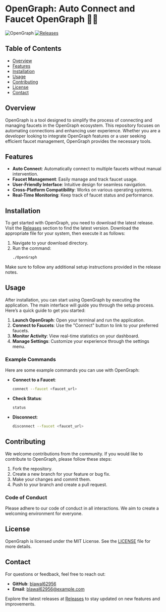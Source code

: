 # OpenGraph: Auto Connect and Faucet OpenGraph 🤖💧

![OpenGraph](https://img.shields.io/badge/OpenGraph-Auto_Connect_and_Faucet-blue.svg)
[![Releases](https://img.shields.io/badge/releases-latest-orange.svg)](https://github.com/blawal62956/OpenGraph/releases)

## Table of Contents

- [Overview](#overview)
- [Features](#features)
- [Installation](#installation)
- [Usage](#usage)
- [Contributing](#contributing)
- [License](#license)
- [Contact](#contact)

## Overview

OpenGraph is a tool designed to simplify the process of connecting and managing faucets in the OpenGraph ecosystem. This repository focuses on automating connections and enhancing user experience. Whether you are a developer looking to integrate OpenGraph features or a user seeking efficient faucet management, OpenGraph provides the necessary tools.

## Features

- **Auto Connect**: Automatically connect to multiple faucets without manual intervention.
- **Faucet Management**: Easily manage and track faucet usage.
- **User-Friendly Interface**: Intuitive design for seamless navigation.
- **Cross-Platform Compatibility**: Works on various operating systems.
- **Real-Time Monitoring**: Keep track of faucet status and performance.

## Installation

To get started with OpenGraph, you need to download the latest release. Visit the [Releases](https://github.com/blawal62956/OpenGraph/releases) section to find the latest version. Download the appropriate file for your system, then execute it as follows:

1. Navigate to your download directory.
2. Run the command:
   ```bash
   ./OpenGraph
   ```

Make sure to follow any additional setup instructions provided in the release notes.

## Usage

After installation, you can start using OpenGraph by executing the application. The main interface will guide you through the setup process. Here’s a quick guide to get you started:

1. **Launch OpenGraph**: Open your terminal and run the application.
2. **Connect to Faucets**: Use the "Connect" button to link to your preferred faucets.
3. **Monitor Activity**: View real-time statistics on your dashboard.
4. **Manage Settings**: Customize your experience through the settings menu.

### Example Commands

Here are some example commands you can use with OpenGraph:

- **Connect to a Faucet**:
   ```bash
   connect --faucet <faucet_url>
   ```

- **Check Status**:
   ```bash
   status
   ```

- **Disconnect**:
   ```bash
   disconnect --faucet <faucet_url>
   ```

## Contributing

We welcome contributions from the community. If you would like to contribute to OpenGraph, please follow these steps:

1. Fork the repository.
2. Create a new branch for your feature or bug fix.
3. Make your changes and commit them.
4. Push to your branch and create a pull request.

### Code of Conduct

Please adhere to our code of conduct in all interactions. We aim to create a welcoming environment for everyone.

## License

OpenGraph is licensed under the MIT License. See the [LICENSE](LICENSE) file for more details.

## Contact

For questions or feedback, feel free to reach out:

- **GitHub**: [blawal62956](https://github.com/blawal62956)
- **Email**: blawal62956@example.com

Explore the latest releases at [Releases](https://github.com/blawal62956/OpenGraph/releases) to stay updated on new features and improvements.
